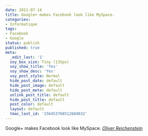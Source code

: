 ```yaml
---
date: 2011-07-14
title: Google+ makes Facebook look like MySpace.
categories:
- Informatique
tags:
- Facebook
- Google
status: publish
published: true
meta:
  _edit_last: '1'
  soy_box_size: Tiny (135px)
  soy_show_title: 'Yes'
  soy_show_desc: 'Yes'
  soy_post_style: Normal
  hide_post_date: default
  hide_post_image: default
  hide_post_meta: default
  unlink_post_title: default
  hide_post_title: default
  post_color: default
  layout: default
  tmac_last_id: '256453768512684032'
---
```

Google+ makes Facebook look like MySpace.
<cite><a title="Article d'Olivier Reichenstein" href="https://plus.google.com/u/1/115711522874757126523/posts/6EbG2uwnE3c">Oliver Reichenstein</a></cite>
